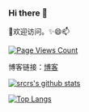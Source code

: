 ### Hi there 👋

<!--
**Twelveeee/Twelveeee** is a ✨ _special_ ✨ repository because its `README.md` (this file) appears on your GitHub profile.

Here are some ideas to get you started:

- 🔭 I’m currently working on ...
- 🌱 I’m currently learning ...
- 👯 I’m looking to collaborate on ...
- 🤔 I’m looking for help with ...
- 💬 Ask me about ...
- 📫 How to reach me: ...
- 😄 Pronouns: ...
- ⚡ Fun fact: ...
-->


👯欢迎访问。✨😄📫 


[![Page Views Count](https://badges.toozhao.com/badges/01HGTCJ4M0AK4TEG3Z9SV6QJ5J/green.svg)](https://badges.toozhao.com/stats/01HGTCJ4M0AK4TEG3Z9SV6QJ5J "Get your own page views count badge on badges.toozhao.com")

博客链接：[博客](https://blog.twelveeee.top/)

[![srcrs's github stats](https://github-readme-stats.vercel.app/api?username=Twelveeee&show_icons=true&theme=gruvbox)](https://github.com/Twelveeee)

[![Top Langs](https://github-readme-stats.vercel.app/api/top-langs/?username=Twelveeee&show_icons=true&hide=html&theme=gruvbox)](https://github.com/Twelveeee)


